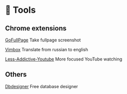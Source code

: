 # 🔭 Tools

## Chrome extensions
[GoFullPage](https://gofullpage.com/) Take fullpage screenshot

[Vimbox](https://chrome.google.com/webstore/detail/vimbox-переводчик-от-skye/heeikiohkfkolhmdodhcjdklofmhmmhn) Translate from russian to english

[Less-Addictive-Youtube](https://chrome.google.com/webstore/detail/less-addictive-youtube/olhmbgdbpfpkpejldoihajphhilpdnle) More focused YouTube watching

## Others
[Dbdesigner](https://app.dbdesigner.net/designer) Free database designer
